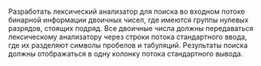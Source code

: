 Разработать лексический анализатор для поиска во входном потоке бинарной информации двоичных чисел, где имеются группы нулевых разрядов, стоящих подряд. Все двоичные числа должны передаваться лексическому анализатору через строки потока стандартного ввода, где их разделяют символы пробелов и табуляций. Результаты поиска должны отображаться в одну колонку потока стандартного вывода.